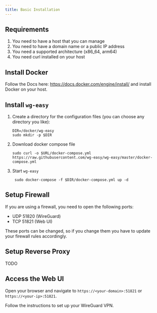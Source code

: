 ```yaml
---
title: Basic Installation
---
```


<!-- TOOD: add docs for pihole, nginx, caddy, traefik -->

## Requirements

1. You need to have a host that you can manage
2. You need to have a domain name or a public IP address
3. You need a supported architecture (x86_64, arm64)
4. You need curl installed on your host

## Install Docker

Follow the Docs here: <https://docs.docker.com/engine/install/> and install Docker on your host.

## Install `wg-easy`

1. Create a directory for the configuration files (you can choose any directory you like):

   ```shell
   DIR=/docker/wg-easy
   sudo mkdir -p $DIR
   ```

2. Download docker compose file

   ```shell
   sudo curl -o $URL/docker-compose.yml https://raw.githubusercontent.com/wg-easy/wg-easy/master/docker-compose.yml
   ```

3. Start `wg-easy`

   ```shell
    sudo docker-compose -f $DIR/docker-compose.yml up -d
   ```

## Setup Firewall

If you are using a firewall, you need to open the following ports:

- UDP 51820 (WireGuard)
- TCP 51821 (Web UI)

These ports can be changed, so if you change them you have to update your firewall rules accordingly.

## Setup Reverse Proxy

TODO

## Access the Web UI

Open your browser and navigate to `https://<your-domain>:51821` or `https://<your-ip>:51821`.

Follow the instructions to set up your WireGuard VPN.

